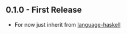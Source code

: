 ## 0.1.0 - First Release
* For now just inherit from [language-haskell](https://atom.io/packages/language-haskell)
